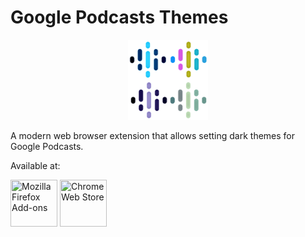 # Google Podcasts Themes

<p align="center">
<img src="icons/border-128.png" />
</p>

A modern web browser extension that allows setting dark themes for Google Podcasts.

Available at:

<a href="https://addons.mozilla.org/en-US/firefox/addon/google-podcasts-themes/"><img title="Mozilla Firefox Add-ons" src="https://upload.wikimedia.org/wikipedia/commons/a/a0/Firefox_logo%2C_2019.svg" style="height:75px; width:75px"/></a>
<a href="https://chrome.google.com/webstore/detail/google-podcasts-themes/iiobffejnenlegdcmdkacbhecdgekpcd"><img title="Chrome Web Store" src="https://upload.wikimedia.org/wikipedia/commons/0/0c/Google_Chrome_Web_Store_icon_2022.svg" style="height:75px; width:75px"/></a>
 
